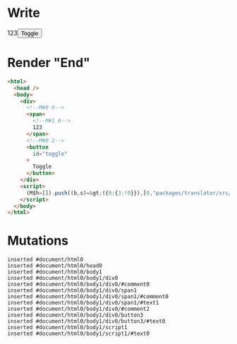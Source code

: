 # Write
  <div><!M#0 0><span><!M#1 0>123</span><!M#0 2><button id=toggle>Toggle</button></div><script>(M$h=[]).push((b,s)=>({0:{3:!0}}),[0,"packages/translator/src/__tests__/fixtures/context-tag-in-if/template.marko_0_show",])</script>


# Render "End"
```html
<html>
  <head />
  <body>
    <div>
      <!--M#0 0-->
      <span>
        <!--M#1 0-->
        123
      </span>
      <!--M#0 2-->
      <button
        id="toggle"
      >
        Toggle
      </button>
    </div>
    <script>
      (M$h=[]).push((b,s)=&gt;({0:{3:!0}}),[0,"packages/translator/src/__tests__/fixtures/context-tag-in-if/template.marko_0_show",])
    </script>
  </body>
</html>
```

# Mutations
```
inserted #document/html0
inserted #document/html0/head0
inserted #document/html0/body1
inserted #document/html0/body1/div0
inserted #document/html0/body1/div0/#comment0
inserted #document/html0/body1/div0/span1
inserted #document/html0/body1/div0/span1/#comment0
inserted #document/html0/body1/div0/span1/#text1
inserted #document/html0/body1/div0/#comment2
inserted #document/html0/body1/div0/button3
inserted #document/html0/body1/div0/button3/#text0
inserted #document/html0/body1/script1
inserted #document/html0/body1/script1/#text0
```